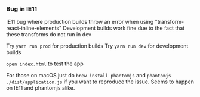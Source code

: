 ### Bug in IE11

IE11 bug where production builds throw an error when using "transform-react-inline-elements"
Development builds work fine due to the fact that these transforms do not run in dev

Try `yarn run prod` for production builds
Try `yarn run dev` for development builds

`open index.html` to test the app

For those on macOS just do `brew install phantomjs` and `phantomjs ./dist/application.js` if you want to reproduce the issue. Seems to happen on IE11 and phantomjs alike.
